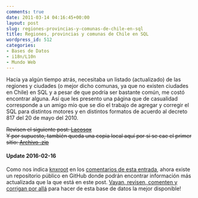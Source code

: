 ```yaml
---
comments: true
date: 2011-03-14 04:16:45+00:00
layout: post
slug: regiones-provincias-y-comunas-de-chile-en-sql
title: Regiones, provincias y comunas de Chile en SQL
wordpress_id: 512
categories:
- Bases de Datos
- i18n/L10n
- Mundo Web
---
```


Hacía ya algún tiempo atrás, necesitaba un listado (actualizado) de las regiones y ciudades (o mejor dicho comunas, ya que no existen ciudades en Chile) en SQL y a pesar de que podría ser bastante común, me costó encontrar alguna. Así que les presento una página que de casualidad corresponde a un amigo mío que se dio el trabajo de agregar y corregir el SQL para distintos motores y en distintos formatos de acuerdo al decreto 817 del 20 de mayo del 2010.

<del>Revisen el siguiente post: [Lacosox](http://www.lacosox.org/?q=codigo_territorial_sql_Regiones_provincias_comunas_de_Chile)</del>  
<del>Y por supuesto, también queda una copia local aquí por si se cae el primer sitio: [Archivo .zip](/assets/Codigo_territorial_www.lacosox.org_.zip)</del>

#### Update 2016-02-16

Como nos indica [knxroot](https://github.com/knxroot) en los [comentarios de esta entrada](/2011/03/regiones-provincias-y-comunas-de-chile-en-sql/#comment-1904338341), ahora existe un repositorio público en GitHub donde podrán encontrar información más actualizada que la que está en este post. [Vayan, revisen, comenten y corrigan por allá](https://github.com/knxroot/bdcut-cl) para hacer de esta base de datos la mejor disponible!
